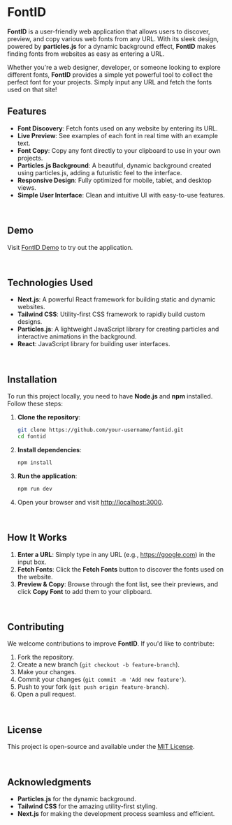# FontID

**FontID** is a user-friendly web application that allows users to discover, preview, and copy various web fonts from any URL. With its sleek design, powered by **particles.js** for a dynamic background effect, **FontID** makes finding fonts from websites as easy as entering a URL. 

Whether you're a web designer, developer, or someone looking to explore different fonts, **FontID** provides a simple yet powerful tool to collect the perfect font for your projects. Simply input any URL and fetch the fonts used on that site!

## Features

- **Font Discovery**: Fetch fonts used on any website by entering its URL.
- **Live Preview**: See examples of each font in real time with an example text.
- **Font Copy**: Copy any font directly to your clipboard to use in your own projects.
- **Particles.js Background**: A beautiful, dynamic background created using particles.js, adding a futuristic feel to the interface.
- **Responsive Design**: Fully optimized for mobile, tablet, and desktop views.
- **Simple User Interface**: Clean and intuitive UI with easy-to-use features.

<br>

## Demo

Visit [FontID Demo](https:/fontid.vercel.app) to try out the application.

<br>

## Technologies Used

- **Next.js**: A powerful React framework for building static and dynamic websites.
- **Tailwind CSS**: Utility-first CSS framework to rapidly build custom designs.
- **Particles.js**: A lightweight JavaScript library for creating particles and interactive animations in the background.
- **React**: JavaScript library for building user interfaces.

<br>

## Installation

To run this project locally, you need to have **Node.js** and **npm** installed. Follow these steps:

1. **Clone the repository**:

   ```bash
   git clone https://github.com/your-username/fontid.git
   cd fontid
   ```

2. **Install dependencies**:

   ```bash
   npm install
   ```

3. **Run the application**:

   ```bash
   npm run dev
   ```

4. Open your browser and visit [http://localhost:3000](http://localhost:3000).

<br>

## How It Works

1. **Enter a URL**: Simply type in any URL (e.g., https://google.com) in the input box.
2. **Fetch Fonts**: Click the **Fetch Fonts** button to discover the fonts used on the website.
3. **Preview & Copy**: Browse through the font list, see their previews, and click **Copy Font** to add them to your clipboard.

<br>

## Contributing

We welcome contributions to improve **FontID**. If you'd like to contribute:

1. Fork the repository.
2. Create a new branch (`git checkout -b feature-branch`).
3. Make your changes.
4. Commit your changes (`git commit -m 'Add new feature'`).
5. Push to your fork (`git push origin feature-branch`).
6. Open a pull request.

<br>

## License

This project is open-source and available under the [MIT License](LICENSE).

<br>

## Acknowledgments

- **Particles.js** for the dynamic background.
- **Tailwind CSS** for the amazing utility-first styling.
- **Next.js** for making the development process seamless and efficient.
